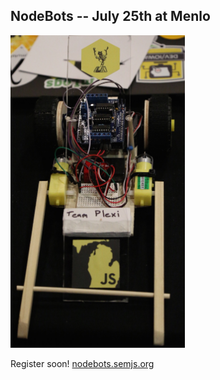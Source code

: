 ##  NodeBots -- July 25th at Menlo

<img src="../assets/semjsbot.jpg" height="500" class="noborder" />

Register soon! [nodebots.semjs.org](http://nodebots.semjs.org)

